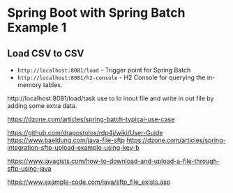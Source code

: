 
# Spring Boot with Spring Batch Example 1
## Load CSV to CSV
- `http://localhost:8081/load` - Trigger point for Spring Batch
- `http://localhost:8081/h2-console` - H2 Console for querying the in-memory tables.

http://localhost:8081/load/task  use to lo inout file and write in out file by adding some extra data.


https://dzone.com/articles/spring-batch-typical-use-case

https://github.com/drapostolos/rdp4j/wiki/User-Guide
https://www.baeldung.com/java-file-sftp
https://dzone.com/articles/spring-integration-sftp-upload-example-using-key-b


https://www.javagists.com/how-to-download-and-upload-a-file-through-sftp-using-java

https://www.example-code.com/java/sftp_file_exists.asp